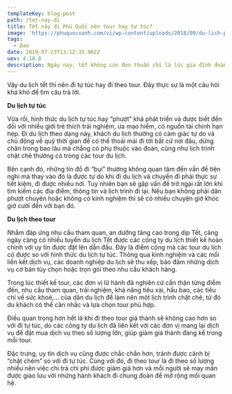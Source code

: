 ```yaml
---
templateKey: blog-post
path: /tet-nay-di
title: Tết này đi Phú Quốc nên tour hay tự túc?
image: 'https://phuquocxanh.com/vi/wp-content/uploads/2018/09/du-lich-phu-quoc-tet-ky-hoi-2019-003.jpg' 
tags:
  - Dao
date: 2019-07-23T13:12:33.962Z
uev: 4.18.8
description: Ngày nay, tết không còn đơn thuần chỉ là lúc gia đình đoàn tụ sau một năm vất vả ngược xuôi, tết còn là thời điểm để chúng ta tìm những địa danh, những nơi mới để thỏa lòng tìm hiểu. 
---
```

Vậy du lịch tết thì nên đi tự túc hay đi theo tour. Đây thực sự là một câu hỏi khá khó để tìm câu trả lời.

**Du lịch tự túc**

Vừa rồi, hình thức du lịch tự túc hay “phượt” khá phát triển và được biết đến đối với nhiều giới trẻ thích trải nghiệm, ưa mạo hiểm, có nguồn tài chính hạn hẹp. Đi du lịch theo dạng này, khách du lịch thường có cảm giác tự do và chủ động về quỹ thời gian để có thể thoải mái đi tới bất cứ nơi đâu, dừng chân trong bao lâu mà chẳng có phụ thuộc vào đoàn, cũng như lịch trình chặt chẽ thường có trong các tour du lịch.

Bên cạnh đó, những tín đồ đi “bụi” thường không quan tâm đến vấn đề tiện nghi mà thay vào đó là được tự do khi đi du lịch và chuyến đi phải thực sự tiết kiệm, đi được nhiều nơi. Tuy nhiên bạn sẽ gặp vấn đề trở ngại rất lớn khi tìm kiếm các địa điểm, thông tin và lịch trình đi lại. Nếu bạn không phải dân phượt chuyên hoặc không có kinh nghiệm thì sẽ có nhiều chuyện giở khóc giở cười đến với bạn đó.

**Du lịch theo tour**

Nhằm đáp ứng nhu cầu tham quan, an dưỡng tăng cao trong dịp Tết, càng ngày càng có nhiều tuyến du lịch Tết được các công ty du lịch thiết kế hoàn chỉnh với uy tín được đặt lên dẫn đầu. Đây là điểm cộng mà các tour du lịch có được so với hình thức du lịch tự túc. Thông qua kinh nghiệm và các mối liến kết dịch vụ, các doanh nghiệp du lịch sẽ thu xếp, bảo đảm những dịch vụ cơ bản tùy chọn hoặc trọn gói theo nhu cầu khách hàng.

Trong lúc thiết kế tour, các đơn vị lữ hành đã nghiên cứ cẩn thận từng điểm đến, nhu cầu tham quan, trải nghiệm, khả năng tiêu xài, hầu bao, các tiêu chí về sức khoẻ,... của dân du lịch để làm nên một lịch trình chặt chẽ, từ đó du khách có thể cân nhắc và lựa chọn tour phù hợp.

Điều quan trọng hơn hết là khi đi theo tour giá thành sẽ không cao hơn so với đi tự túc, do các công ty du lịch đã liên kết với các đơn vị mang lại dịch vụ để đặt mua dịch vụ theo số lượng lớn, giúp giảm giá thành đáng kể trong mỗi tour.

Đặc trưng, uy tín dịch vụ cũng được chắc chắn hơn, tránh được cảnh bị “chặt chém” so với đi tự túc. Cùng với đó, đi theo tour là đi theo số lượng nhiều nên việc chi trả chi phí được giảm giá hơn và mỗi người sẽ may mắn được giao lưu với những hành khách đi chung đoàn để mở rộng mối quan hệ.
